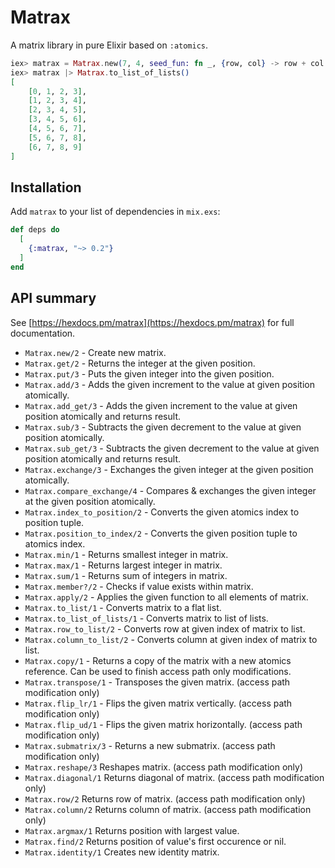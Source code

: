 # Matrax

A matrix library in pure Elixir based on `:atomics`.

```elixir
iex> matrax = Matrax.new(7, 4, seed_fun: fn _, {row, col} -> row + col end)
iex> matrax |> Matrax.to_list_of_lists()
[
    [0, 1, 2, 3],
    [1, 2, 3, 4],
    [2, 3, 4, 5],
    [3, 4, 5, 6],
    [4, 5, 6, 7],
    [5, 6, 7, 8],
    [6, 7, 8, 9]
]
```

## Installation

Add `matrax` to your list of dependencies in `mix.exs`:

```elixir
def deps do
  [
    {:matrax, "~> 0.2"}
  ]
end
```

## API summary
See [https://hexdocs.pm/matrax](https://hexdocs.pm/matrax) for full documentation.

* `Matrax.new/2` - Create new matrix.
* `Matrax.get/2` - Returns the integer at the given position.
* `Matrax.put/3` - Puts the given integer into the given position.
* `Matrax.add/3` - Adds the given increment to the value at given position atomically.
* `Matrax.add_get/3` - Adds the given increment to the value at given position atomically and returns result.
* `Matrax.sub/3` - Subtracts the given decrement to the value at given position atomically.
* `Matrax.sub_get/3` - Subtracts the given decrement to the value at given position atomically and returns result.
* `Matrax.exchange/3` - Exchanges the given integer at the given position atomically.
* `Matrax.compare_exchange/4` - Compares & exchanges the given integer at the given position atomically.
* `Matrax.index_to_position/2` - Converts the given atomics index to position tuple.
* `Matrax.position_to_index/2` - Converts the given position tuple to atomics index.
* `Matrax.min/1` - Returns smallest integer in matrix.
* `Matrax.max/1` - Returns largest integer in matrix.
* `Matrax.sum/1` - Returns sum of integers in matrix.
* `Matrax.member?/2` - Checks if value exists within matrix.
* `Matrax.apply/2` - Applies the given function to all elements of matrix.
* `Matrax.to_list/1` - Converts matrix to a flat list.
* `Matrax.to_list_of_lists/1` - Converts matrix to list of lists.
* `Matrax.row_to_list/2` - Converts row at given index of matrix to list.
* `Matrax.column_to_list/2` - Converts column at given index of matrix to list.
* `Matrax.copy/1` - Returns a copy of the matrix with a new atomics reference. Can be used to finish access path only modifications.
* `Matrax.transpose/1` - Transposes the given matrix. (access path modification only)
* `Matrax.flip_lr/1` - Flips the given matrix vertically. (access path modification only)
* `Matrax.flip_ud/1` - Flips the given matrix horizontally. (access path modification only)
* `Matrax.submatrix/3` - Returns a new submatrix. (access path modification only)
* `Matrax.reshape/3` Reshapes matrix. (access path modification only)
* `Matrax.diagonal/1` Returns diagonal of matrix. (access path modification only)
* `Matrax.row/2` Returns row of matrix. (access path modification only)
* `Matrax.column/2` Returns column of matrix. (access path modification only)
* `Matrax.argmax/1` Returns position with largest value.
* `Matrax.find/2` Returns position of value's first occurence or nil.
* `Matrax.identity/1` Creates new identity matrix.
